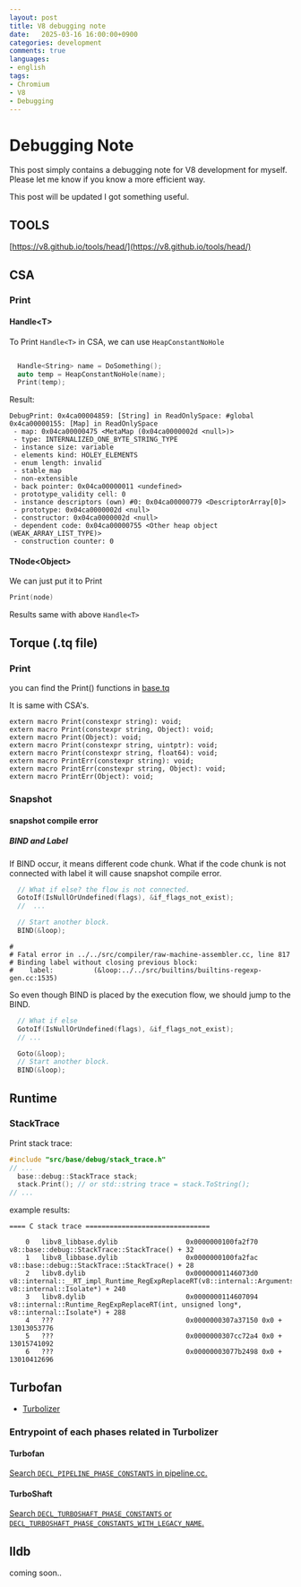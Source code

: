 ```yaml
---
layout: post
title: V8 debugging note
date:   2025-03-16 16:00:00+0900
categories: development
comments: true
languages:
- english
tags:
- Chromium
- V8
- Debugging
---
```


# Debugging Note

This post simply contains a debugging note for V8 development for myself.
Please let me know if you know a more efficient way.

This post will be updated I got something useful.


## TOOLS

[https://v8.github.io/tools/head/](https://v8.github.io/tools/head/)

## CSA

### Print

#### Handle\<T\>

To Print `Handle<T>` in CSA, we can use `HeapConstantNoHole`

```cpp

  Handle<String> name = DoSomething(); 
  auto temp = HeapConstantNoHole(name);
  Print(temp);
```

Result:

```
DebugPrint: 0x4ca00004859: [String] in ReadOnlySpace: #global
0x4ca00000155: [Map] in ReadOnlySpace
 - map: 0x04ca00000475 <MetaMap (0x04ca0000002d <null>)>
 - type: INTERNALIZED_ONE_BYTE_STRING_TYPE
 - instance size: variable
 - elements kind: HOLEY_ELEMENTS
 - enum length: invalid
 - stable_map
 - non-extensible
 - back pointer: 0x04ca00000011 <undefined>
 - prototype_validity cell: 0
 - instance descriptors (own) #0: 0x04ca00000779 <DescriptorArray[0]>
 - prototype: 0x04ca0000002d <null>
 - constructor: 0x04ca0000002d <null>
 - dependent code: 0x04ca00000755 <Other heap object (WEAK_ARRAY_LIST_TYPE)>
 - construction counter: 0
```

#### TNode\<Object\>

We can just put it to Print
 
```cpp
Print(node)
```

Results same with above `Handle<T>`

## Torque (.tq file)

### Print

you can find the Print() functions in [base.tq](https://source.chromium.org/chromium/chromium/src/+/main:v8/src/builtins/base.tq;l=714-721?q=base.tq)

It is same with CSA's.

```
extern macro Print(constexpr string): void;
extern macro Print(constexpr string, Object): void;
extern macro Print(Object): void;
extern macro Print(constexpr string, uintptr): void;
extern macro Print(constexpr string, float64): void;
extern macro PrintErr(constexpr string): void;
extern macro PrintErr(constexpr string, Object): void;
extern macro PrintErr(Object): void;
```


### Snapshot

#### snapshot compile error 

##### BIND and Label

If BIND occur, it means different code chunk. What if the code chunk is not connected with label it will cause snapshot compile error.

```cpp
  // What if else? the flow is not connected.
  GotoIf(IsNullOrUndefined(flags), &if_flags_not_exist);
  //  ...

  // Start another block.
  BIND(&loop);
```

```
#
# Fatal error in ../../src/compiler/raw-machine-assembler.cc, line 817
# Binding label without closing previous block:
#    label:          (&loop:../../src/builtins/builtins-regexp-gen.cc:1535)
```

So even though BIND is placed by the execution flow, we should jump to the BIND.

```cpp
  // What if else
  GotoIf(IsNullOrUndefined(flags), &if_flags_not_exist);
  // ...

  Goto(&loop);
  // Start another block.
  BIND(&loop);
```


## Runtime

### StackTrace

Print stack trace:

```cpp
#include "src/base/debug/stack_trace.h"
// ...
  base::debug::StackTrace stack;
  stack.Print(); // or std::string trace = stack.ToString();
// ...

```

example results:

```
==== C stack trace ===============================

    0   libv8_libbase.dylib                 0x0000000100fa2f70 v8::base::debug::StackTrace::StackTrace() + 32
    1   libv8_libbase.dylib                 0x0000000100fa2fac v8::base::debug::StackTrace::StackTrace() + 28
    2   libv8.dylib                         0x00000001146073d0 v8::internal::__RT_impl_Runtime_RegExpReplaceRT(v8::internal::Arguments<(v8::internal::ArgumentsType)0>, v8::internal::Isolate*) + 240
    3   libv8.dylib                         0x0000000114607094 v8::internal::Runtime_RegExpReplaceRT(int, unsigned long*, v8::internal::Isolate*) + 288
    4   ???                                 0x0000000307a37150 0x0 + 13013053776
    5   ???                                 0x0000000307cc72a4 0x0 + 13015741092
    6   ???                                 0x00000003077b2498 0x0 + 13010412696
```


## Turbofan

* [Turbolizer](https://v8.github.io/tools/head/turbolizer/index.html)

### Entrypoint of each phases related in Turbolizer

#### Turbofan

[Search `DECL_PIPELINE_PHASE_CONSTANTS` in pipeline.cc.](https://source.chromium.org/search?q=DECL_PIPELINE_PHASE_CONSTANTS%20path:v8)

#### TurboShaft
[Search `DECL_TURBOSHAFT_PHASE_CONSTANTS` or `DECL_TURBOSHAFT_PHASE_CONSTANTS_WITH_LEGACY_NAME`.](https://source.chromium.org/search?q=DECL_TURBOSHAFT_PHASE_CONSTANTS%20path:v8&sq=&ss=chromium%2Fchromium%2Fsrc)



## lldb

coming soon..

